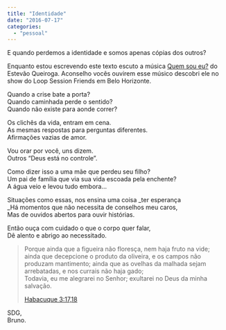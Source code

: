 ```yaml
---
title: "Identidade"
date: "2016-07-17"
categories: 
  - "pessoal"
---
```


E quando perdemos a identidade e somos apenas cópias dos outros?

Enquanto estou escrevendo este texto escuto a música [Quem sou eu?](https://open.spotify.com/track/2F1KQZSg0Wyt4IdDxIA3uF) do Estevão Queiroga. Aconselho vocês ouvirem esse músico descobri ele no show do Loop Session Friends em Belo Horizonte.

Quando a crise bate a porta?   
Quando caminhada perde o sentido?  
Quando não existe para aonde correr?

Os clichês da vida, entram em cena.  
As mesmas respostas para perguntas diferentes.  
Afirmações vazias de amor.

Vou orar por você, uns dizem.  
Outros “Deus está no controle”.

Como dizer isso a uma mãe que perdeu seu filho?  
Um pai de família que via sua vida escoada pela enchente?  
A água veio e levou tudo embora…

Situações como essas, nos ensina uma coisa _ter esperança  
_Há momentos que não necessita de conselhos meu caros,  
Mas de ouvidos abertos para ouvir histórias.

Então ouça com cuidado o que o corpo quer falar,  
Dê alento e abrigo ao necessitado.

> Porque ainda que a figueira não floresça, nem haja fruto na vide; ainda que decepcione o produto da oliveira, e os campos não produzam mantimento; ainda que as ovelhas da malhada sejam arrebatadas, e nos currais não haja gado;  
> Todavia, eu me alegrarei no Senhor; exultarei no Deus da minha salvação.
> 
> [Habacuque 3:17,18](https://www.bibliaonline.com.br/acf/hc/3/17,18)

SDG,  
Bruno.
